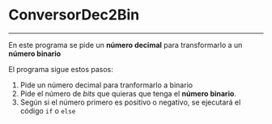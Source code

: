 # ConversorDec2Bin
---
En este programa se pide un **número decimal** para transformarlo a un **número binario**

El programa sigue estos pasos:

1. Pide un número decimal para tranformarlo a binario
2. Pide el número de _bits_ que quieras que tenga el **número binario**.
3. Según si el número primero es positivo o negativo, se ejecutará el código `if` o `else`
